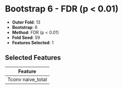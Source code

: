 # Bootstrap 6 - FDR (p < 0.01)

- **Outer Fold**: 13
- **Bootstrap**: 6
- **Method**: FDR (p < 0.01)
- **Fold Seed**: 59
- **Features Selected**: 1

## Selected Features

| Feature |
|---------|
| Tconv naive_total |
